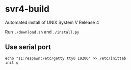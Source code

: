 # svr4-build

Automated install of UNIX System V Release 4

Run `./download.sh` and `./install.py`

## Use serial port

```
echo "s1:respawn:/etc/getty tty0 19200" >> /etc/inittab
init q
```